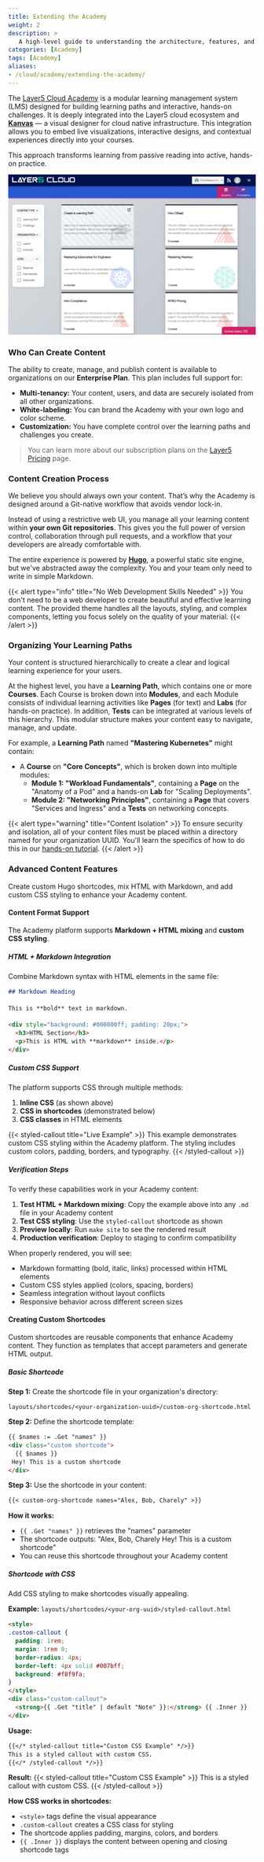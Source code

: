 ```yaml
---
title: Extending the Academy
weight: 2
description: >
   A high-level guide to understanding the architecture, features, and workflow for creating custom content on the Layer5 Academy platform.
categories: [Academy]
tags: [Academy]
aliases: 
- /cloud/academy/extending-the-academy/
---
```


The [Layer5 Cloud Academy](https://cloud.layer5.io/academy) is a modular learning management system (LMS) designed for building learning paths and interactive, hands-on challenges. It is deeply integrated into the Layer5 cloud ecosystem and **[Kanvas](https://kanvas.new/)** — a visual designer for cloud native infrastructure. This integration allows you to embed live visualizations, interactive designs, and contextual experiences directly into your courses.

This approach transforms learning from passive reading into active, hands-on practice.

![Example of Academy](./images/overview.png)

### Who Can Create Content

The ability to create, manage, and publish content is available to organizations on our **Enterprise Plan**. This plan includes full support for:

  - **Multi-tenancy:** Your content, users, and data are securely isolated from all other organizations.
  - **White-labeling:** You can brand the Academy with your own logo and color scheme.
  - **Customization:** You have complete control over the learning paths and challenges you create.

> You can learn more about our subscription plans on the [Layer5 Pricing](https://layer5.io/pricing) page.

### Content Creation Process

We believe you should always own your content. That’s why the Academy is designed around a Git-native workflow that avoids vendor lock-in.

Instead of using a restrictive web UI, you manage all your learning content within **your own Git repositories**. This gives you the full power of version control, collaboration through pull requests, and a workflow that your developers are already comfortable with. 

The entire experience is powered by **[Hugo](https://gohugo.io/)**, a powerful static site engine, but we've abstracted away the complexity. You and your team only need to write in simple Markdown.

{{< alert type="info" title="No Web Development Skills Needed" >}}
You don't need to be a web developer to create beautiful and effective learning content. The provided theme handles all the layouts, styling, and complex components, letting you focus solely on the quality of your material.
{{< /alert >}}

### Organizing Your Learning Paths

Your content is structured hierarchically to create a clear and logical learning experience for your users.

At the highest level, you have a **Learning Path**, which contains one or more **Courses**. Each Course is broken down into **Modules**, and each Module consists of individual learning activities like **Pages** (for text) and **Labs** (for hands-on practice). In addition, **Tests** can be integrated at various levels of this hierarchy. This modular structure makes your content easy to navigate, manage, and update.

For example, a **Learning Path** named **"Mastering Kubernetes"** might contain:
  * A **Course** on **"Core Concepts"**, which is broken down into multiple modules:
      * **Module 1: "Workload Fundamentals"**, containing a **Page** on the "Anatomy of a Pod" and a hands-on **Lab** for "Scaling Deployments".
      * **Module 2: "Networking Principles"**, containing a **Page** that covers "Services and Ingress" and a **Tests** on networking concepts.

{{< alert type="warning" title="Content Isolation" >}}
To ensure security and isolation, all of your content files must be placed within a directory named for your organization UUID. You'll learn the specifics of how to do this in our [hands-on tutorial](/cloud/academy/creating-your-learning-path/).
{{< /alert >}}

### Advanced Content Features

Create custom Hugo shortcodes, mix HTML with Markdown, and add custom CSS styling to enhance your Academy content.

#### Content Format Support

The Academy platform supports **Markdown + HTML mixing** and **custom CSS styling**.

##### HTML + Markdown Integration

Combine Markdown syntax with HTML elements in the same file:

```markdown
## Markdown Heading

This is **bold** text in markdown.

<div style="background: #000000ff; padding: 20px;">
  <h3>HTML Section</h3>
  <p>This is HTML with **markdown** inside.</p>
</div>
```

##### Custom CSS Support

The platform supports CSS through multiple methods:

1. **Inline CSS** (as shown above)
2. **CSS in shortcodes** (demonstrated below)
3. **CSS classes** in HTML elements

{{< styled-callout title="Live Example" >}}
This example demonstrates custom CSS styling within the Academy platform. The styling includes custom colors, padding, borders, and typography.
{{< /styled-callout >}}

##### Verification Steps

To verify these capabilities work in your Academy content:

1. **Test HTML + Markdown mixing**: Copy the example above into any `.md` file in your Academy content
2. **Test CSS styling**: Use the `styled-callout` shortcode as shown
3. **Preview locally**: Run `make site` to see the rendered result
4. **Production verification**: Deploy to staging to confirm compatibility


When properly rendered, you will see:
- Markdown formatting (bold, italic, links) processed within HTML elements
- Custom CSS styles applied (colors, spacing, borders)
- Seamless integration without layout conflicts
- Responsive behavior across different screen sizes

#### Creating Custom Shortcodes

Custom shortcodes are reusable components that enhance Academy content. They function as templates that accept parameters and generate HTML output.

##### Basic Shortcode

**Step 1:** Create the shortcode file in your organization's directory:
```
layouts/shortcodes/<your-organization-uuid>/custom-org-shortcode.html
```

**Step 2:** Define the shortcode template:
```html
{{ $names := .Get "names" }}
<div class="custom shortcode">
  {{ $names }}
 Hey! This is a custom shortcode
</div>
```

**Step 3:** Use the shortcode in your content:
```markdown
{{< custom-org-shortcode names="Alex, Bob, Charely" >}}
```

**How it works:**
- `{{ .Get "names" }}` retrieves the "names" parameter
- The shortcode outputs: "Alex, Bob, Charely Hey! This is a custom shortcode"
- You can reuse this shortcode throughout your Academy content

##### Shortcode with CSS

Add CSS styling to make shortcodes visually appealing.

**Example:** `layouts/shortcodes/<your-org-uuid>/styled-callout.html`
```html
<style>
.custom-callout { 
  padding: 1rem; 
  margin: 1rem 0; 
  border-radius: 4px; 
  border-left: 4px solid #007bff;
  background: #f8f9fa;
}
</style>
<div class="custom-callout">
  <strong>{{ .Get "title" | default "Note" }}:</strong> {{ .Inner }}
</div>
```

**Usage:**
```markdown
{{</* styled-callout title="Custom CSS Example" */>}}
This is a styled callout with custom CSS.
{{</* /styled-callout */>}}
```

**Result:**
{{< styled-callout title="Custom CSS Example" >}}
This is a styled callout with custom CSS.
{{< /styled-callout >}}

**How CSS works in shortcodes:**
- `<style>` tags define the visual appearance
- `.custom-callout` creates a CSS class for styling
- The shortcode applies padding, margins, colors, and borders
- `{{ .Inner }}` displays the content between opening and closing shortcode tags